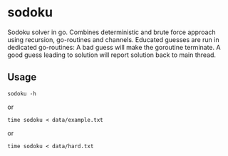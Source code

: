 # sodoku
Sodoku solver in go. Combines deterministic and brute force approach using recursion, go-routines and channels.
Educated guesses are run in dedicated go-routines: A bad guess will make the goroutine terminate. A good guess leading to solution will report solution back to main thread.

## Usage

    sodoku -h

or

    time sodoku < data/example.txt

or    

    time sodoku < data/hard.txt
